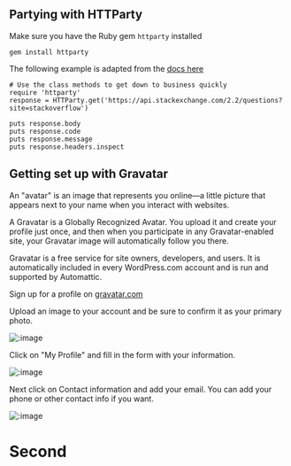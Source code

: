 ## Partying with HTTParty

Make sure you have the Ruby gem `httparty` installed

```
gem install httparty
```

The following example is adapted from the [docs here](https://github.com/jnunemaker/httparty)

```
# Use the class methods to get down to business quickly
require 'httparty'
response = HTTParty.get('https://api.stackexchange.com/2.2/questions?site=stackoverflow')

puts response.body
puts response.code
puts response.message
puts response.headers.inspect
```


## Getting set up with Gravatar

An "avatar" is an image that represents you online—a little picture that appears next to your name when you interact with websites.

A Gravatar is a Globally Recognized Avatar. You upload it and create your profile just once, and then when you participate in any Gravatar-enabled site, your Gravatar image will automatically follow you there.

Gravatar is a free service for site owners, developers, and users. It is automatically included in every WordPress.com account and is run and supported by Automattic.

Sign up for a profile on [gravatar.com](https://en.gravatar.com/)

Upload an image to your account and be sure to confirm it as your primary photo.

![:image](public/img/gravatar_upload.png)

Click on "My Profile" and fill in the form with your information.

![:image](public/img/gravatar_profile.png)

Next click on Contact information and add your email. You can add your phone or other contact info if you want.

![:image](public/img/gravatar_contact.png)

# Second
